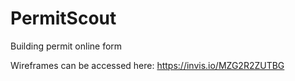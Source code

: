# PermitScout
Building permit online form

Wireframes can be accessed here: https://invis.io/MZG2R2ZUTBG
